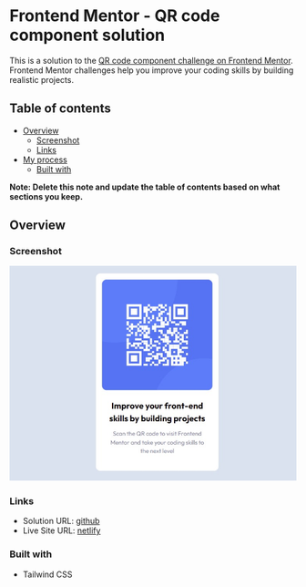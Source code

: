 # Frontend Mentor - QR code component solution

This is a solution to the [QR code component challenge on Frontend Mentor](https://www.frontendmentor.io/challenges/qr-code-component-iux_sIO_H). Frontend Mentor challenges help you improve your coding skills by building realistic projects.  

## Table of contents

- [Overview](#overview)
  - [Screenshot](#screenshot)
  - [Links](#links)
- [My process](#my-process)
  - [Built with](#built-with)

**Note: Delete this note and update the table of contents based on what sections you keep.**

## Overview

### Screenshot

![screenshot](./screenshot.jpg)

### Links

- Solution URL: [github](https://github.com/sofuslund/fm-qr-code-component)
- Live Site URL: [netlify](https://fm04-fm-qr-code-component.netlify.app/)

### Built with

- Tailwind CSS
